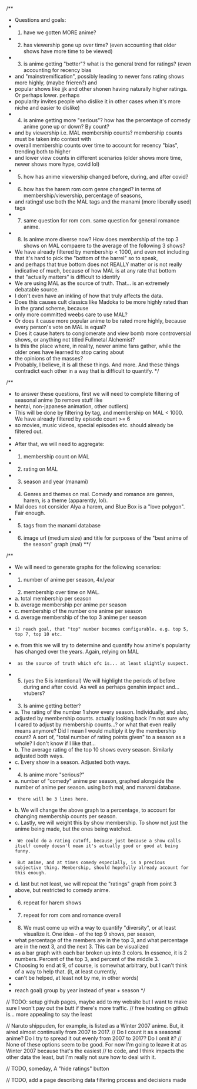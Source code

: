 
/**
 * Questions and goals:
 * 1. have we gotten MORE anime?
 * 2. has viewership gone up over time? (even accounting that older shows have more time to be viewed)
 * 3. is anime getting "better"? what is the general trend for ratings? (even accounting for recency bias
 * and "mainstremification", possibly leading to newer fans rating shows more highly, (maybe frieren?) and
 * popular shows like jjk and other shonen having naturally higher ratings. Or perhaps lower. perhaps
 * popularity invites people who dislike it in other cases when it's more niche and easier to dislike)
 * 4. is anime getting more "serious"? how has the percentage of comedy anime gone up or down? By count?
 * and by viewership i.e. MAL membership counts? membership counts must be taken into context with
 * overall membership counts over time to account for recency "bias", trending both to higher
 * and lower view counts in different scenarios (older shows more time, newer shows more hype, covid lol)
 * 5. how has anime viewership changed before, during, and after covid?
 * 6. how has the harem rom com genre changed? in terms of membership/viewership, percentage of seasons,
 * and ratings! use both the MAL tags and the manami (more liberally used) tags
 * 7. same question for rom com. same question for general romance anime.
 * 8. Is anime more diverse now? How does membership of the top 3 shows on MAL compaere to the average of the following 3 shows?
 *   We have already filtered by membership < 1000, and even not including that it's hard to pick the "bottom of the barrel" so to speak,
 *   and perhaps that true bottom does not REALLY matter or is not really indicative of much, because of how MAL is at any rate that bottom
 *   that "actually matters" is difficult to identify
 * We are using MAL as the source of truth. That... is an extremely debatable source.
 * I don't even have an inkling of how that truly affects the data. 
 * Does this causes cult classics like Madoka to be more highly rated than in the grand scheme, because
 * only more committed weebs care to use MAL?
 * Or does it cause more popular anime to be rated more highly, because every person's vote on MAL is equal?
 * Does it cause haters to conglomerate and view bomb more controversial shows, or anything not titled Fullmetal Alchemist?
 * Is this the place where, in reality, newer anime fans gather, while the older ones have learned to stop caring about
 * the opinions of the masses?
 * Probably, I believe, it is all these things. And more. And these things contradict each other in a way that is difficult to quantify.
 */

/**
 * to answer these questions, first we will need to complete filtering of seasonal anime (to remove stuff like
 * hentai, non-japanese animation, other outliers)
 * This will be done by filtering by tag, and membership on MAL < 1000. We have already filtered by episode count >= 6
 * so movies, music videos, special episodes etc. should already be filtered out.
 * 
 * After that, we will need to aggregate:
 * 1. membership count on MAL
 * 2. rating on MAL
 * 3. season and year (manami)
 * 4. Genres and themes on mal. Comedy and romance are genres, harem, is a theme (apparently, lol). 
 * Mal does not consider Alya a harem, and Blue Box is a "love polygon". Fair enough.
 * 5. tags from the manami database
 * 6. image url (medium size) and title for purposes of the "best anime of the season" graph (mal)
 **/

 /**
 * We will need to generate graphs for the following scenarios:
 * 1. number of anime per season, 4x/year
 * 2. membership over time on MAL.
 *   a. total membership per season
 *   b. average membership per anime per season
 *   c. membership of the number one anime per season
 *   d. average membership of the top 3 anime per season
 *     i) reach goal, that "top" number becomes configurable. e.g. top 5, top 7, top 10 etc.
 *   e. from this we will try to determine and quantify how anime's popularity has changed over the years. Again, relying on MAL
 *      as the source of truth which ofc is... at least slightly suspect.
 *   5. (yes the 5 is intentional) We will highlight the periods of before during and after covid. As well as perhaps genshin impact and... vtubers?
 * 3. Is anime getting better?
 *   a. The rating of the number 1 show every season. Individually, and also, adjusted by membership counts.
 actually looking back I'm not sure why I cared to adjust by membership counts...? or what that even really means anymore?
 Did I mean I would multiply it by the membership count? A sort of, "total number of rating points given" to a season as a whole?
 I don't know if I like that...
 *   b. The average rating of the top 10 shows every season. Similarly adjusted both ways.
 *   c. Every show in a season. Adjusted both ways.
 * 4. Is anime more "serious?"
 *   a. number of "comedy" anime per season, graphed alongside the number of anime per season. using both mal, and manami database.
 *      there will be 3 lines here.
 *   b. We will change the above graph to a percentage, to account for changing membership counts per season.
 *   c. Lastly, we will weight this by show membership. To show not just the anime being made, but the ones being watched.
 *      We could do a rating cutoff, because just because a show calls itself comedy doesn't mean it's actually good or good at being funny.
 *      But anime, and at times comedy especially, is a precious subjective thing. Membership, should hopefully already account for this enough.
 *   d. last but not least, we will repeat the "ratings" graph from point 3 above, but restricted to comedy anime.
 * 6. repeat for harem shows
 * 7. repeat for rom com and romance overall
 * 8. We must come up with a way to quantify "diversity", or at least visualize it. One idea - of the top 9 shows, per season,
 * what percentage of the members are in the top 3, and what percentage are in the next 3, and the next 3. This can be visualized
 * as a bar graph with each bar broken up into 3 colors. In essence, it is 2 numbers. Percent of the top 3, and percent of the middle 3.
 * Choosing to end at 9, of course, is somewhat arbitrary, but I can't think of a way to help that. (it, at least currently,
 *  can't be helped, at least not by me, in other words)
 * 
 * reach goal) group by year instead of year + season
 */

// TODO: setup github pages, maybe add to my website but I want to make sure I won't pay out the butt if there's more traffic.
// free hosting on github is... more appealing to say the least

// Naruto shippuden, for example, is listed as a Winter 2007 anime. But, it aired almost continually from 2007 to 2017.
// Do I count it as a seasonal anime? Do I try to spread it out evenly from 2007 to 2017? Do I omit it?
// None of these options seem to be good. For now I'm going to leave it at as Winter 2007 because that's the easiest
// to code, and I think impacts the other data the least, but I'm really not sure how to deal with it.

// TODO, someday, A "hide ratings" button

// TODO, add a page describing data filtering process and decisions made
